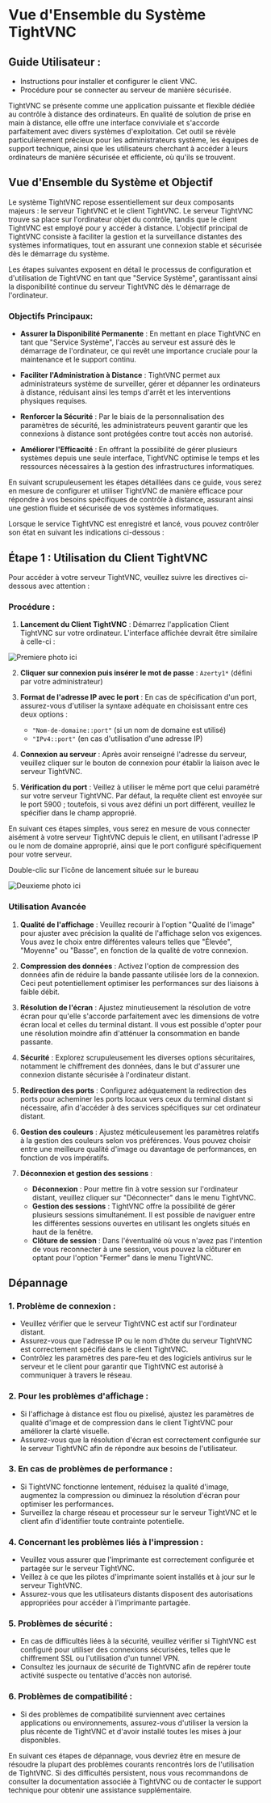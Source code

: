 # Vue d'Ensemble du Système TightVNC

## Guide Utilisateur :

- Instructions pour installer et configurer le client VNC.
- Procédure pour se connecter au serveur de manière sécurisée.

TightVNC se présente comme une application puissante et flexible dédiée au contrôle à distance des ordinateurs. En qualité de solution de prise en main à distance, elle offre une interface conviviale et s'accorde parfaitement avec divers systèmes d'exploitation. Cet outil se révèle particulièrement précieux pour les administrateurs système, les équipes de support technique, ainsi que les utilisateurs cherchant à accéder à leurs ordinateurs de manière sécurisée et efficiente, où qu'ils se trouvent.

## Vue d'Ensemble du Système et Objectif 

Le système TightVNC repose essentiellement sur deux composants majeurs : le serveur TightVNC et le client TightVNC. Le serveur TightVNC trouve sa place sur l'ordinateur objet du contrôle, tandis que le client TightVNC est employé pour y accéder à distance. L'objectif principal de TightVNC consiste à faciliter la gestion et la surveillance distantes des systèmes informatiques, tout en assurant une connexion stable et sécurisée dès le démarrage du système.

Les étapes suivantes exposent en détail le processus de configuration et d'utilisation de TightVNC en tant que "Service Système", garantissant ainsi la disponibilité continue du serveur TightVNC dès le démarrage de l'ordinateur.

### Objectifs Principaux: 

- **Assurer la Disponibilité Permanente** : En mettant en place TightVNC en tant que "Service Système", l'accès au serveur est assuré dès le démarrage de l'ordinateur, ce qui revêt une importance cruciale pour la maintenance et le support continu. 

- **Faciliter l'Administration à Distance** : TightVNC permet aux administrateurs système de surveiller, gérer et dépanner les ordinateurs à distance, réduisant ainsi les temps d'arrêt et les interventions physiques requises. 

- **Renforcer la Sécurité** : Par le biais de la personnalisation des paramètres de sécurité, les administrateurs peuvent garantir que les connexions à distance sont protégées contre tout accès non autorisé. 

- **Améliorer l'Efficacité** : En offrant la possibilité de gérer plusieurs systèmes depuis une seule interface, TightVNC optimise le temps et les ressources nécessaires à la gestion des infrastructures informatiques. 

En suivant scrupuleusement les étapes détaillées dans ce guide, vous serez en mesure de configurer et utiliser TightVNC de manière efficace pour répondre à vos besoins spécifiques de contrôle à distance, assurant ainsi une gestion fluide et sécurisée de vos systèmes informatiques.

Lorsque le service TightVNC est enregistré et lancé, vous pouvez contrôler son état en suivant les indications ci-dessous :

## Étape 1 : Utilisation du Client TightVNC

Pour accéder à votre serveur TightVNC, veuillez suivre les directives ci-dessous avec attention :

### Procédure :

1. **Lancement du Client TightVNC** : Démarrez l'application Client TightVNC sur votre ordinateur. L'interface affichée devrait être similaire à celle-ci :

![Premiere photo ici](#)

2. **Cliquer sur connexion puis insérer le mot de passe** : `Azerty1*` (défini par votre administrateur)

3. **Format de l'adresse IP avec le port** : En cas de spécification d'un port, assurez-vous d'utiliser la syntaxe adéquate en choisissant entre ces deux options :
    - `"Nom-de-domaine::port"` (si un nom de domaine est utilisé)
    - `"IPv4::port"` (en cas d'utilisation d'une adresse IP)

4. **Connexion au serveur** : Après avoir renseigné l'adresse du serveur, veuillez cliquer sur le bouton de connexion pour établir la liaison avec le serveur TightVNC.

5. **Vérification du port** : Veillez à utiliser le même port que celui paramétré sur votre serveur TightVNC. Par défaut, la requête client est envoyée sur le port 5900 ; toutefois, si vous avez défini un port différent, veuillez le spécifier dans le champ approprié.

En suivant ces étapes simples, vous serez en mesure de vous connecter aisément à votre serveur TightVNC depuis le client, en utilisant l'adresse IP ou le nom de domaine approprié, ainsi que le port configuré spécifiquement pour votre serveur.

Double-clic sur l'icône de lancement située sur le bureau 

![Deuxieme photo ici](#)

### Utilisation Avancée 

1. **Qualité de l'affichage** : Veuillez recourir à l'option "Qualité de l'image" pour ajuster avec précision la qualité de l'affichage selon vos exigences. Vous avez le choix entre différentes valeurs telles que "Élevée", "Moyenne" ou "Basse", en fonction de la qualité de votre connexion.

2. **Compression des données** : Activez l'option de compression des données afin de réduire la bande passante utilisée lors de la connexion. Ceci peut potentiellement optimiser les performances sur des liaisons à faible débit.

3. **Résolution de l'écran** : Ajustez minutieusement la résolution de votre écran pour qu'elle s'accorde parfaitement avec les dimensions de votre écran local et celles du terminal distant. Il vous est possible d'opter pour une résolution moindre afin d'atténuer la consommation en bande passante.

4. **Sécurité** : Explorez scrupuleusement les diverses options sécuritaires, notamment le chiffrement des données, dans le but d'assurer une connexion distante sécurisée à l'ordinateur distant.

5. **Redirection des ports** : Configurez adéquatement la redirection des ports pour acheminer les ports locaux vers ceux du terminal distant si nécessaire, afin d'accéder à des services spécifiques sur cet ordinateur distant.

6. **Gestion des couleurs** : Ajustez méticuleusement les paramètres relatifs à la gestion des couleurs selon vos préférences. Vous pouvez choisir entre une meilleure qualité d'image ou davantage de performances, en fonction de vos impératifs.

7. **Déconnexion et gestion des sessions** :
    - **Déconnexion** : Pour mettre fin à votre session sur l'ordinateur distant, veuillez cliquer sur "Déconnecter" dans le menu TightVNC.
    - **Gestion des sessions** : TightVNC offre la possibilité de gérer plusieurs sessions simultanément. Il est possible de naviguer entre les différentes sessions ouvertes en utilisant les onglets situés en haut de la fenêtre.
    - **Clôture de session** : Dans l'éventualité où vous n'avez pas l'intention de vous reconnecter à une session, vous pouvez la clôturer en optant pour l'option "Fermer" dans le menu TightVNC.

## Dépannage 

### 1. Problème de connexion :

- Veuillez vérifier que le serveur TightVNC est actif sur l'ordinateur distant.
- Assurez-vous que l'adresse IP ou le nom d'hôte du serveur TightVNC est correctement spécifié dans le client TightVNC.
- Contrôlez les paramètres des pare-feu et des logiciels antivirus sur le serveur et le client pour garantir que TightVNC est autorisé à communiquer à travers le réseau.

### 2. Pour les problèmes d'affichage :

- Si l'affichage à distance est flou ou pixelisé, ajustez les paramètres de qualité d'image et de compression dans le client TightVNC pour améliorer la clarté visuelle.
- Assurez-vous que la résolution d'écran est correctement configurée sur le serveur TightVNC afin de répondre aux besoins de l'utilisateur.

### 3. En cas de problèmes de performance :

- Si TightVNC fonctionne lentement, réduisez la qualité d'image, augmentez la compression ou diminuez la résolution d'écran pour optimiser les performances.
- Surveillez la charge réseau et processeur sur le serveur TightVNC et le client afin d'identifier toute contrainte potentielle.

### 4. Concernant les problèmes liés à l'impression :

- Veuillez vous assurer que l'imprimante est correctement configurée et partagée sur le serveur TightVNC.
- Veillez à ce que les pilotes d'imprimante soient installés et à jour sur le serveur TightVNC.
- Assurez-vous que les utilisateurs distants disposent des autorisations appropriées pour accéder à l'imprimante partagée.

### 5. Problèmes de sécurité :

- En cas de difficultés liées à la sécurité, veuillez vérifier si TightVNC est configuré pour utiliser des connexions sécurisées, telles que le chiffrement SSL ou l'utilisation d'un tunnel VPN.
- Consultez les journaux de sécurité de TightVNC afin de repérer toute activité suspecte ou tentative d'accès non autorisé.

### 6. Problèmes de compatibilité :

- Si des problèmes de compatibilité surviennent avec certaines applications ou environnements, assurez-vous d'utiliser la version la plus récente de TightVNC et d'avoir installé toutes les mises à jour disponibles.

En suivant ces étapes de dépannage, vous devriez être en mesure de résoudre la plupart des problèmes courants rencontrés lors de l'utilisation de TightVNC. Si des difficultés persistent, nous vous recommandons de consulter la documentation associée à TightVNC ou de contacter le support technique pour obtenir une assistance supplémentaire.
